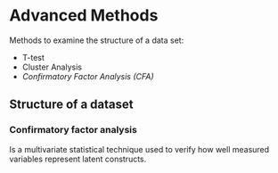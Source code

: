 # Advanced Methods
Methods to examine the structure of a data set: 
- T-test
- Cluster Analysis 
- *Confirmatory Factor Analysis (CFA)* 

## Structure of a dataset 
### Confirmatory factor analysis
Is a multivariate statistical technique used to verify how well measured variables represent latent constructs. 
